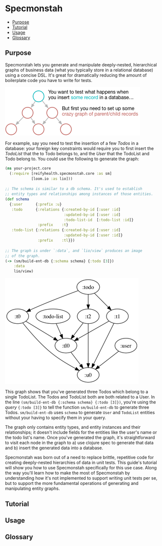 # Specmonstah

* [Purpose](#purpose)
* [Tutorial](#tutorial)
* [Usage](#usage)
* [Glossary](#glossary)

## Purpose

Specmonstah lets you generate and manipulate deeply-nested,
hierarchical graphs of business data (what you typically store in a
relational database) using a concise DSL. It's great for dramatically
reducing the amount of boilerplate code you have to write for tests.

![Specmonstah purpose](docs/diagram.png)

For example, say you need to test the insertion of a few _Todos_ in a
database: your foreign key constraints would require you to first
insert the _TodoList_ that the to Todo belongs to, and the _User_ that
the TodoList and Todo belong to. You could use the following to
generate the graph:

```clojure
(ns your-project.core
  (:require [reifyhealth.specmonstah.core :as sm]
            [loom.io :as lio]))

;; The schema is similar to a db schema. It's used to establish
;; entity types and relationships among instances of those entities.
(def schema
  {:user      {:prefix :u}
   :todo      {:relations {:created-by-id [:user :id]
                           :updated-by-id [:user :id]
                           :todo-list-id  [:todo-list :id]}
               :prefix    :t}
   :todo-list {:relations {:created-by-id [:user :id]
                           :updated-by-id [:user :id]}
               :prefix    :tl}})

;; The graph is under `:data`, and `lio/view` produces an image
;; of the graph.
(-> (sm/build-ent-db {:schema schema} {:todo [3]})
    :data
    lio/view)
```

![Simple todo example](docs/todo-example.png)

This graph shows that you've generated three Todos which belong to a
single TodoList. The Todos and TodoList both are both related to a
User. In the line `(sm/build-ent-db {:schema schema} {:todo [3]})`,
you're using the _query_ `{:todo [3]}` to tell the function
`sm/build-ent-db` to generate three Todos. `sm/build-ent-db` uses
`schema` to generate `User` and `TodoList` entities without your
having to specify them in your query.

The graph only contains entity types, and entity instances and their
relationships; it doesn't include fields for the entities like the
user's name or the todo list's name. Once you've generated the graph,
it's straightforward to visit each node in the graph to a) use
clojure spec to generate that data and b) insert the generated data
into a database.

Specmonstah was born out of a need to replace brittle, repetitive code
for creating deeply-nested hierarchies of data in unit tests. This
guide's tutorial will show you how to use Specmonstah specifically for
this use case. Along the way you'll learn how to make the most of
Specmonstah by understanding how it's not implemented to support
writing unit tests per se, but to support the more fundamental
operations of generating and manipulating entity graphs.

## Tutorial



## Usage

## Glossary
